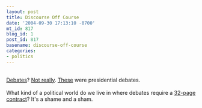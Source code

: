 ```yaml
---
layout: post
title: Discourse Off Course
date: '2004-09-30 17:13:10 -0700'
mt_id: 817
blog_id: 1
post_id: 817
basename: discourse-off-course
categories:
- politics
---
```

<br /><a href="http://www.debates.org/">Debates</a>? <a href="http://www.npr.org/templates/story/story.php?storyId=4052162">Not really</a>. <a href="http://www.nps.gov/liho/debates.htm">These</a> were presidential debates.<br /><br />What kind of a political world do we live in where debates require a <a href="http://www.npr.org/documents/2004/2004.debate/debate_memo.pdf">32-page contract</a>? It's a shame and a sham.<br /><br /><br />
